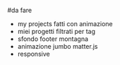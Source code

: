 #da fare


- my projects fatti con animazione
- miei progetti filtrati per tag
- sfondo footer montagna
- animazione jumbo matter.js
- responsive
